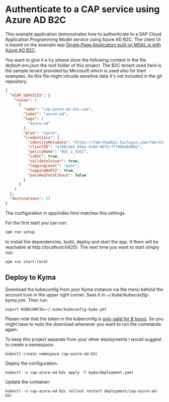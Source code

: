# Authenticate to a CAP service using Azure AD B2C

This example application demonstrates how to authenticate to a SAP Cloud Application Programming Model service using Azure AD B2C. The client UI is based on the example app [Single-Page Application built on MSAL.js with Azure AD B2C](https://github.com/Azure-Samples/active-directory-b2c-javascript-msal-singlepageapp).

You want to give it a try please store the following content in the file *default-env.json* the root folder of this project. The B2C tenant used here is the sample tenant provided by Microsoft which is used also for their examples. As this file might inlcude sensitive data it's not included in the git repository.

```json
{
  "VCAP_SERVICES": {
    "xsuaa": [
      {
        "name": "cap-azure-ad-b2c-uaa",
        "label": "azure-ad",
        "tags": [
          "azure-ad"
        ],
        "plan": "space",
        "credentials": {
          "identityMetadata": "https://fabrikamb2c.b2clogin.com/fabrikamb2c.onmicrosoft.com/B2C_1_SUSI/v2.0/.well-known/openid-configuration/",
          "clientID": "e760cab2-b9a1-4c0d-86fb-ff7084abd902",
          "policyName": "B2C_1_SUSI",
          "isB2C": true,
          "validateIssuer": true,
          "loggingLevel": "warn",
          "loggingNoPII": true,
          "passReqToCallback": false
        }
      }
    ]
  },
  "destinations": []
}
```

The configuration in app/index.html matches this settings.

For the first start you can run:

```bash
npm run setup
```

to install the dependencies, build, deploy and start the app. It them will be reachable at http://localhost:6420/. The next time you want to start simply run:

```bash
npm run start:local
```

## Deploy to Kyma

Download the kubeconfig from your Kyma instance via the menu behind the account Icon in the upper right corner. Save it in *~/.kube/kubeconfig-kyma.yml*. Then run:

`export KUBECONFIG=~/.kube/kubeconfig-kyma.yml`

Please note that the token in the kubeconfig is [only valid for 8 hours](https://kyma-project.io/docs/components/security#details-iam-kubeconfig-service). So you might have to redo the download whenever you want to run the commands again.

To keep this project separate from your other deployments I would suggest to create a namespace:

`kubectl create namespace cap-azure-ad-b2c`

Deploy the configuration:

`kubectl -n cap-azure-ad-b2c apply -f kyma/deployment.yaml`

Update the container:

`kubectl -n cap-azure-ad-b2c rollout restart deployment/cap-azure-ad-b2c`
